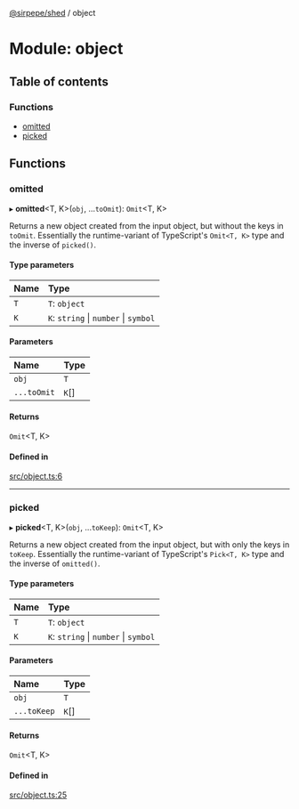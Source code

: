 [@sirpepe/shed](../README.md) / object

# Module: object

## Table of contents

### Functions

- [omitted](object.md#omitted)
- [picked](object.md#picked)

## Functions

### omitted

▸ **omitted**<T, K\>(`obj`, ...`toOmit`): `Omit`<T, K\>

Returns a new object created from the input object, but without the keys in
`toOmit`. Essentially the runtime-variant of TypeScript's `Omit<T, K>` type
and the inverse of `picked()`.

#### Type parameters

| Name | Type |
| :------ | :------ |
| `T` | `T`: `object` |
| `K` | `K`: `string` \| `number` \| `symbol` |

#### Parameters

| Name | Type |
| :------ | :------ |
| `obj` | `T` |
| `...toOmit` | `K`[] |

#### Returns

`Omit`<T, K\>

#### Defined in

[src/object.ts:6](https://github.com/SirPepe/shed/blob/bf37162/src/object.ts#L6)

___

### picked

▸ **picked**<T, K\>(`obj`, ...`toKeep`): `Omit`<T, K\>

Returns a new object created from the input object, but with only the keys in
`toKeep`. Essentially the runtime-variant of TypeScript's `Pick<T, K>` type
and the inverse of `omitted()`.

#### Type parameters

| Name | Type |
| :------ | :------ |
| `T` | `T`: `object` |
| `K` | `K`: `string` \| `number` \| `symbol` |

#### Parameters

| Name | Type |
| :------ | :------ |
| `obj` | `T` |
| `...toKeep` | `K`[] |

#### Returns

`Omit`<T, K\>

#### Defined in

[src/object.ts:25](https://github.com/SirPepe/shed/blob/bf37162/src/object.ts#L25)
